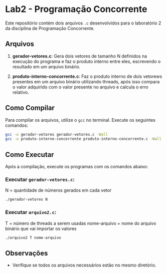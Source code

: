# Lab2 - Programação Concorrente

Este repositório contém dois arquivos `.c` desenvolvidos para o laboratório 2 da disciplina de Programação Concorrente.

## Arquivos

1. **gerador-vetores.c**: 
Gera dois vetores de tamanho N definidos na execução do programa e faz o produto interno entre eles, escrevendo o resultado em um arquivo binário.

2. **produto-interno-concorrente.c**:
Faz o produto interno de dois vetorews presentes em um arquivo binário utilizando threads, após isso compara o valor adquirido com o valor presente no arquivo e calcula o erro relativo.

## Como Compilar

Para compilar os arquivos, utilize o `gcc` no terminal. Execute os seguintes comandos:

```bash
gcc -o gerador-vetores gerador-vetores.c -Wall
gcc -o produto-interno-concorrente produto-interno-concorrente.c -Wall
```

## Como Executar

Após a compilação, execute os programas com os comandos abaixo:

### Executar `gerador-vetores.c`:
N = quantidade de números gerados em cada vetor
```bash
./gerador-vetores N
```

### Executar `arquivo2.c`:
T = número de threads a serem usadas
nome-arquivo = nome do arquivo binário que vai importar os valores
```bash
./arquivo2 T nome-arquivo
```

## Observações
- Verifique se todos os arquivos necessários estão no mesmo diretório.

